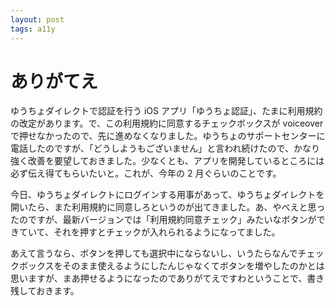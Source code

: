 ```yaml
---
layout: post
tags: a11y
---
```


# ありがてえ

ゆうちょダイレクトで認証を行う iOS アプリ「ゆうちょ認証」、たまに利用規約の改定があります。で、この利用規約に同意するチェックボックスが voiceover で押せなかったので、先に進めなくなりました。ゆうちょのサポートセンターに電話したのですが、「どうしようもございません」と言われ続けたので、かなり強く改善を要望しておきました。少なくとも、アプリを開発しているところには必ず伝え得てもらいたいと。これが、今年の 2 月ぐらいのことです。

今日、ゆうちょダイレクトにログインする用事があって、ゆうちょダイレクトを開いたら、また利用規約に同意しろというのが出てきました。あ、やべえと思ったのですが、最新バージョンでは「利用規約同意チェック」みたいなボタンができていて、それを押すとチェックが入れられるようになってました。

あえて言うなら、ボタンを押しても選択中にならないし、いうたらなんでチェックボックスをそのまま使えるようにしたんじゃなくてボタンを増やしたのかとは思いますが、まあ押せるようになったのでありがてえですわということで、書き残しておきます。
